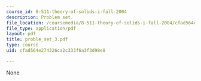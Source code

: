 ```yaml
---
course_id: 8-511-theory-of-solids-i-fall-2004
description: Problem set.
file_location: /coursemedia/8-511-theory-of-solids-i-fall-2004/cfad564e274326ca2c333f6a3f3d98e8_proble_set_3.pdf
file_type: application/pdf
layout: pdf
title: proble_set_3.pdf
type: course
uid: cfad564e274326ca2c333f6a3f3d98e8

---
```

None